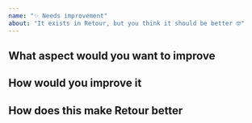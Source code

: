 ```yaml
---
name: "✨ Needs improvement"
about: "It exists in Retour, but you think it should be better 🤓"
---
```


## What aspect would you want to improve


## How would you improve it


## How does this make Retour better
